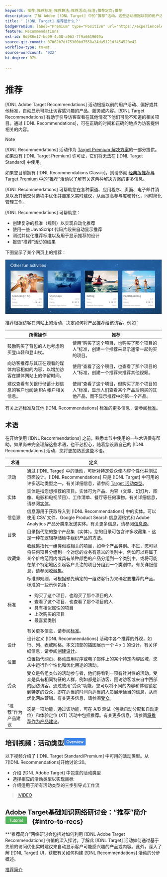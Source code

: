 ```yaml
---
keywords: 推荐;推荐标准;推荐算法;推荐活动;标准;推荐定向;推荐
description: 了解 Adobe [!DNL Target] 中的“推荐”活动，这些活动根据以前的用户活动或其他算法自动显示可能让客户感兴趣的内容。
title: ' [!DNL Target] 推荐是什么？'
badgePremium: label="Premium" type="Positive" url="https://experienceleague.adobe.com/docs/target/using/introduction/intro.html?lang=zh-Hans#premium newtab=true" tooltip="查看Target Premium中包含的内容。"
feature: Recommendations
exl-id: 0d986e17-bc99-4c08-a963-7f9a6619609a
source-git-commit: 07062b7df75300bd7558a24da5121df454520e42
workflow-type: tm+mt
source-wordcount: '922'
ht-degree: 97%

---
```


# 推荐

[!DNL Adobe Target Recommendations] 活动根据以前的用户活动、偏好或其他标准，自动显示可能让访客感兴趣的产品、服务或内容。[!DNL Target Recommendations] 有助于引导访客查看在其他情况下他们可能不知道的相关项目。通过 [!DNL Recommendations]，可在正确的时间和正确的地点为访客提供相关的内容。

>[!NOTE]
>
>[!DNL Recommendations] 活动作为 [Target Premium 解决方案](/help/main/c-intro/intro.md#premium)的一部分提供。如果没有 [!DNL Target Premium] 许可证，它们将无法在 [!DNL Target Standard] 中使用。
>
>如果您目前拥有 [!DNL Recommendations Classic]，则请参阅 [经典版推荐与 Target Premium 中的“推荐”活动](/help/main/c-recommendations/c-recommendations-faq/recommendations-classic-versus-recommendations-activities-target-premium.md#concept_A80223EF66634EA380580C2823A581C5)以了解有关这两种解决方案的更多信息。

[!DNL Recommendations] 可帮助您在各种渠道、应用程序、页面、电子邮件消息以及其他交付选项中优化并自定义实时建议，从而提高参与度和转化，同时简化管理工作。

[!DNL Recommendations] 可帮助您：

* 创建复杂的标准（规则）以实现自动化推荐
* 使用一些 JavaScript 代码片段来自动显示推荐
* 测试并优化推荐标准以及用于显示推荐的设计
* 报告“推荐”活动的结果

下图显示了某个网页上的推荐：

![velocity_example图像](assets/velocity_example.png)

推荐根据访客在网站上的活动，决定如何将产品推荐给该访客。例如：

| 所需操作 | 推荐 |
|--- |--- |
| 鼓励购买了背包的人也考虑购买登山鞋和登山杖。 | 使用“购买了这个项目，也购买了那个项目的人”标准，创建一个推荐来显示通常一起购买的项目。 |
| 向访客推荐与其正在观看的媒体内容相似的内容，以增加访客在媒体网站上的停留时间。 | 使用“查看了这个项目，也查看了那个项目的人”标准，创建一个推荐来推荐其他视频。 |
| 建议查看有关银行储蓄计划信息的客户也阅读 IRA 帐户相关信息。 | 使用“查看了这个项目，但购买了那个项目的人”标准，显示人们查看某个产品后购买的其他产品，而不显示推荐中的第一个产品。 |

有关上述标准及其他 [!DNL Recommendations] 标准的更多信息，请参阅[标准](/help/main/c-recommendations/c-algorithms/algorithms.md)。

## 术语

在开始使用 [!DNL Recommendations] 之前，熟悉本节中使用的一些术语很有帮助。如果尚未完全理解这些术语，也不必担心，随着您设置自己的 [!DNL Recommendations] 活动，您将更加熟悉这些术语。

| 术语 | 定义 |
| --- | --- |
| 活动 | 通过 [!DNL Target] 中的活动，可针对特定受众使内容个性化并测试页面设计。[!DNL Recommendations] 只是 [!DNL Target] 中可用的许多活动类型之一。有关详细信息，请参阅 [Target 活动类型](/help/main/c-activities/target-activities-guide.md)。 |
| 实体 | 实体是指您想推荐的项目。实体可为产品、内容（文章、幻灯片、图像、电影和电视节目）、工作清单、餐厅等任何事物。有关详细信息，请参阅[实体](/help/main/c-recommendations/c-products/products.md)。 |
| 信息源 | 信息源用于获取导入到 [!DNL Recommendations] 中的实体。可以使用 CSV 文件、Google Product Search 信息源格式和 Adobe Analytics 产品分类来发送实体。有关更多信息，请参阅[信息源](/help/main/c-recommendations/c-products/feeds.md)。 |
| 目录 | 目录指代您的整个产品集（实体）。您的目录可包含许多收藏集 - 这是一种在逻辑存储桶中组织产品的方法。 |
| 收藏集 | 收藏集指代一组类似或相关的项目，如单个产品类别。不过，您可以将任何项目分组到一个对您的业务有意义的类别中，例如可以将属于某个价格范围内或具有某种颜色的产品分组到一个类别中，或将可能在某个特定地区引起客户关注的项目分组到一个类别中。有关详细信息，请参阅[收藏集](/help/main/c-recommendations/c-products/collections.md)。 |
| 标准 | 标准即规则，可根据预先确定的一组访客行为来确定要推荐的产品。<br>标准的一些示例包括： <ul><li>购买了这个项目，也购买了那个项目的人</li><li>查看了这个项目，也查看了那个项目的人</li><li>具有相似属性的项目</li><li>上次购买的项目</li><li>最喜爱类别</li></ul>  有关更多信息，请参阅[标准](/help/main/c-recommendations/c-algorithms/algorithms.md)。 |
| 设计 | 设计定义 [!DNL Recommendations] 活动中各个推荐的外观，如行、列、表或网格。本文顶部的插图展示一个 4 x 1 的设计。有关详细信息，请参阅[创建设计](/help/main/c-recommendations/c-design-overview/create-design.md)。 |
| 位置 | 位置指代网页、移动应用程序或电子邮件上的某个特定内容区域，您从中运行作个性化和优化用途的活动。 |
| 受众 | 受众是各组类似的活动参与者，他们将看到一项有针对性的活动。受众是具有相同特征的人群，例如都是新访客、回访访客或来自中西部的回访访客。通过使用“受众”功能，您可以将不同的内容和体验锁定到特定的受众，即在适当的时间向适当的人员展示恰当的信息，从而优化网站营销。有关更多信息，请参阅[受众](/help/main/c-target/target.md)。 |
| “推荐”作为产品建议 | 这是一项功能，通过该功能，可在 A/B 测试（包括自动分配和自动定位）和体验定位 (XT) 活动中包括推荐。有关更多信息，请参阅[将推荐作为产品建议](/help/main/c-recommendations/recommendations-as-an-offer.md)。 |

## 培训视频：活动类型![概述徽章](/help/main/assets/overview.png)

以下视频介绍了 [!DNL Target Standard/Premium] 中可用的活动类型。从7[!DNL Recommendations]开始讨论:20。

* 介绍 [!DNL Adobe Target] 中包含的活动类型
* 选择相应的活动类型以实现目标
* 介绍适用于所有活动类型的三步引导式工作流

>[!VIDEO](https://video.tv.adobe.com/v/30323?captions=chi_hans)

## Adobe Target基础知识网络研讨会：“推荐”简介![教程徽章](/help/main/assets/tutorial.png) {#intro-to-recs}

**“推荐简介”网络研讨会包括对如何利用 [!DNL Adobe Target Recommendations] 价值的深入探讨。了解此 [!DNL Target] 活动如何通过基于先前的访问优化实时建议来自动显示客户可能感兴趣的产品或内容。此外，深入了解 [!DNL Target] UI，获取有关如何构建 [!DNL Recommendations] 活动的分步概述。

[推荐简介](https://adobecustomersuccess.adobeconnect.com/p8gt31drhs3e/?OWASP_CSRFTOKEN=4bd6cac5d0806167ee0a5449ba93d6300548d09c922bcb751c38973897a5703a)
